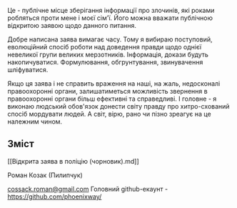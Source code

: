 Це - публічне місце зберігання інформації про злочинів, які роками робляться проти мене і моєї сім'ї. Його можна вважати публічною відкритою заявою щодо данного питання. 

Добре написана заява вимагає часу. Тому я вибираю поступовий, еволюційний спосіб роботи над доведення правди щодо однієї невеликої групи великих мерзотників. Інформація, докази будуть накопичуватися. Формулювання, обгрунтування, звинувачення шліфуватися. 

Якщо ця заява і не справить враження на наші, на жаль, недосконалі правоохоронні органи, залишатиметься можливість звернення в правоохоронні органи більш ефективні та справедливі. І головне - я виконаю людський обов'язок донести світу правду про хитро-схований спосіб мордувати людей. А світ, вірю, рано чи пізно зреагує на це належним чином.

## Зміст
[[Відкрита заява в поліцію (чорновик).md]]


 Роман Козак (Пилипчук)

cossack.roman@gmail.com
Головний github-екаунт - https://github.com/phoenixway/
